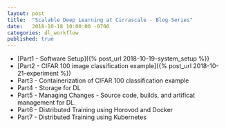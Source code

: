 ```yaml
---
layout: post
title:  "Scalable Deep Learning at Cirrascale - Blog Series"
date:   2018-10-18 10:00:00 -0700
categories: dl_workflow
published: true
---
```


- [Part1 - Software Setup]({% post_url 2018-10-19-system_setup %})
- [Part2 - CIFAR 100 image classification example]({% post_url 2018-10-21-experiment %})
- Part3 - Containerization of CIFAR 100 classification example
- Part4 - Storage for DL
- Part5 - Managing Changes - Source code, builds, and artificat management for DL.
- Part6 - Distributed Training using Horovod and Docker
- Part7 - Distributed Training using Kubernetes